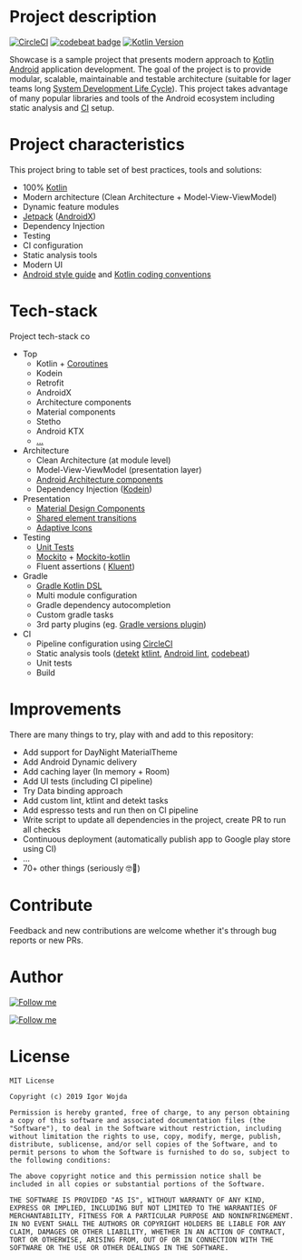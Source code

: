 # Project description
[![CircleCI](https://circleci.com/gh/igorwojda/android-showcase.svg?style=shield)](https://circleci.com/gh/igorwojda/android-showcase)
[![codebeat badge](https://codebeat.co/badges/7f632064-0be5-450f-b29f-f0e1460582ab)](https://codebeat.co/projects/github-com-igorwojda-android-showcase-master)
[![Kotlin Version](https://img.shields.io/badge/kotlin-1.3.41-blue.svg)](http://kotlinlang.org/)

Showcase is a sample project that presents modern approach to [Kotlin](https://kotlinlang.org/)
[Android](https://en.wikipedia.org/wiki/Android_(operating_system))  
application development. The goal of the project is to provide modular, scalable, maintainable and testable architecture
(suitable for lager teams long
[System Development Life Cycle](https://en.wikipedia.org/wiki/Systems_development_life_cycle)). This project takes
advantage of many popular libraries and tools of the Android ecosystem including static analysis and
[CI](https://en.wikipedia.org/wiki/Continuous_integration) setup.

# Project characteristics
This project bring to table set of best practices, tools and solutions:

* 100% [Kotlin](https://kotlinlang.org/)
* Modern architecture (Clean Architecture + Model-View-ViewModel)
* Dynamic feature modules
* [Jetpack](https://developer.android.com/jetpack) ([AndroidX](https://developer.android.com/jetpack/androidx))
* Dependency Injection
* Testing
* CI configuration
* Static analysis tools
* Modern UI
* [Android style guide](<https://developer.android.com/kotlin/style-guide>) and
  [Kotlin coding conventions](<https://kotlinlang.org/docs/reference/coding-conventions.html>)

# Tech-stack
Project tech-stack co

* Top
  * Kotlin + [Coroutines](https://kotlinlang.org/docs/reference/coroutines-overview.html)
  * Kodein
  * Retrofit
  * AndroidX
  * Architecture components
  * Material components
  * Stetho
  * Android KTX
  * [...](https://github.com/igorwojda/android-showcase/blob/master/buildSrc/src/main/kotlin/LibraryDependency.kt)
* Architecture
  * Clean Architecture (at module level)
  * Model-View-ViewModel (presentation layer)
  * [Android Architecture components](https://developer.android.com/topic/libraries/architecture)
  * Dependency Injection ([Kodein](https://github.com/Kodein-Framework/Kodein-DI))
* Presentation
  * [Material Design Components](https://www.material.io/develop/android/)
  * [Shared element transitions](https://android-developers.googleblog.com/2018/02/continuous-shared-element-transitions.html)
  * [Adaptive Icons](https://developer.android.com/guide/practices/ui_guidelines/icon_design_adaptive)
* Testing
  * [Unit Tests](https://en.wikipedia.org/wiki/Unit_testing)
  * [Mockito](https://github.com/mockito/mockito) + [Mockito-kotlin](https://github.com/nhaarman/mockito-kotlin)
  * Fluent assertions ( [Kluent](https://github.com/MarkusAmshove/Kluent))
* Gradle
  * [Gradle Kotlin DSL](https://docs.gradle.org/current/userguide/kotlin_dsl.html)
  * Multi module configuration
  * Gradle dependency autocompletion
  * Custom gradle tasks
  * 3rd party plugins (eg. [Gradle versions plugin](https://github.com/ben-manes/gradle-versions-plugin))
* CI
  * Pipeline configuration using [CircleCI](https://circleci.com/)
  * Static analysis tools ([detekt](https://github.com/arturbosch/detekt) [ktlint](https://github.com/pinterest/ktlint),
    [Android lint](https://developer.android.com/studio/write/lint), [codebeat](https://codebeat.co))
  * Unit tests
  * Build

# Improvements
 There are many things to try, play with and add to this repository:
* Add support for DayNight MaterialTheme
* Add Android Dynamic delivery
* Add caching layer (In memory + Room)
* Add UI tests (including CI pipeline)
* Try Data binding approach
* Add custom lint, ktlint and detekt tasks
* Add espresso tests and run then on CI pipeline
* Write script to update all dependencies in the project, create PR to run all checks
* Continuous deployment (automatically publish app to Google play store using CI)
* …
* 70+ other things (seriously 🤓🤣)


# ‍Contribute
Feedback and new contributions are welcome whether it's through bug reports or new PRs.

# Author

[![Follow me](https://github.com/igorwojda/android-showcase/raw/master/misc/image/avatar.png)](https://twitter.com/igorwojda)

[![Follow me](https://img.shields.io/twitter/follow/igorwojda?style=social)](https://twitter.com/igorwojda)

# License
```
MIT License

Copyright (c) 2019 Igor Wojda

Permission is hereby granted, free of charge, to any person obtaining a copy of this software and associated documentation files (the "Software"), to deal in the Software without restriction, including without limitation the rights to use, copy, modify, merge, publish, distribute, sublicense, and/or sell copies of the Software, and to permit persons to whom the Software is furnished to do so, subject to the following conditions:

The above copyright notice and this permission notice shall be included in all copies or substantial portions of the Software.

THE SOFTWARE IS PROVIDED "AS IS", WITHOUT WARRANTY OF ANY KIND, EXPRESS OR IMPLIED, INCLUDING BUT NOT LIMITED TO THE WARRANTIES OF MERCHANTABILITY, FITNESS FOR A PARTICULAR PURPOSE AND NONINFRINGEMENT. IN NO EVENT SHALL THE AUTHORS OR COPYRIGHT HOLDERS BE LIABLE FOR ANY CLAIM, DAMAGES OR OTHER LIABILITY, WHETHER IN AN ACTION OF CONTRACT, TORT OR OTHERWISE, ARISING FROM, OUT OF OR IN CONNECTION WITH THE SOFTWARE OR THE USE OR OTHER DEALINGS IN THE SOFTWARE.
```

